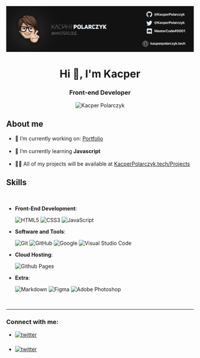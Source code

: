 <img src="./Github Banner.png" />

<h1 align="center">Hi 👋, I'm Kacper</h1>
<h3 align="center">Front-end Developer</h3>
<p align="center"> <img src="https://komarev.com/ghpvc/?username=prodevdesign&label=Profile%20views&color=121213&style=flat" width="170" height="30" alt="Kacper Polarczyk" /> </p>
  
## **About me**
<ul align="left">
 <li>🔭 I’m currently working on: <a href="https://kacperpolarczyk.tech" target="_blank">Portfolio</a></li>
</br>
<li>🌱 I’m currently learning <strong>Javascript</strong></li>
</br>
<li>👨‍💻 All of my projects will be available at <a href="https://kacperpolarczyk.tech/projects" target="_blank">KacperPolarczyk.tech/Projects</a></li>
</ul>

## <b> Skills</b>
<br>

<p align="center">
    
- **Front-End Development**:

   ![HTML5](https://img.shields.io/badge/HTML5%20-%23E34F26.svg?style=for-the-badge&logo=html5&logoColor=white)
   ![CSS3](https://img.shields.io/badge/CSS%20-%231572B6.svg?style=for-the-badge&logo=css3&logoColor=white)
   ![JavaScript](https://img.shields.io/badge/JavaScript%20-%23F7DF1E.svg?style=for-the-badge&logo=javascript&logoColor=black)


- **Software and Tools**:

    ![Git](https://img.shields.io/badge/git-%23F05033.svg?style=for-the-badge&logo=git&logoColor=white)
    ![GitHub](https://img.shields.io/badge/github-%23121011.svg?style=for-the-badge&logo=github&logoColor=white)
    ![Google](https://img.shields.io/badge/google-%234285F4.svg?style=for-the-badge&logo=google&logoColor=white)
    ![Visual Studio Code](https://img.shields.io/badge/Visual%20Studio%20Code-0078d7.svg?style=for-the-badge&logo=visual-studio-code&logoColor=white)

- **Cloud Hosting**:

    ![Github Pages](https://img.shields.io/badge/GitHub%20Pages-%23327FC7.svg?style=for-the-badge&logo=github&logoColor=white)
    

- **Extra**:

    ![Markdown](https://img.shields.io/badge/markdown-%23000000.svg?style=for-the-badge&logo=markdown&logoColor=white)
    ![Figma](https://img.shields.io/static/v1?style=for-the-badge&message=Figma&color=F24E1E&logo=Figma&logoColor=FFFFFF&label=)
    ![Adobe Photoshop](https://img.shields.io/static/v1?style=for-the-badge&message=Adobe+Photoshop&color=31A8FF&logo=Adobe+Photoshop&logoColor=FFFFFF&label=)

<br>
</p>


-----

<h3 align="left">Connect with me:</h3>
<p align="left">

<ul>

<li>
<a href="https://twitter.com/KacperPolarczyk" target="_blank">
<img src="https://img.shields.io/badge/twitter:  KacperPolarczyk-%2300acee.svg?color=1DA1F2&style=for-the-badge&logo=twitter&logoColor=white" alt=twitter style="margin-bottom: 5px;"/>
</a>
</li>

<br />

<li>
<a href="https://discord.gg/MasterCode#0001" target="_blank">
<img src="https://img.shields.io/badge/discord:  MasterCode 0001-%2300acee.svg?color=7289da&style=for-the-badge&logo=twitter&logoColor=white" alt=twitter style="margin-bottom: 5px;"/>
</a>
</li>
	
</ul>
